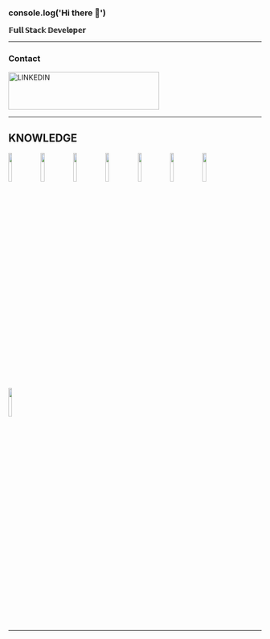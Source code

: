### console.log('Hi there 👋')

**𝔽𝕦𝕝𝕝 𝕊𝕥𝕒𝕔𝕜 𝔻𝕖𝕧𝕖𝕝𝕠𝕡𝕖𝕣**
_______
### **Contact** 
[<img alt="LINKEDIN" width="300px" height="75px" src="https://proinfluent.b-cdn.net/wp-content/uploads/2019/05/Logo-LinkedIn-officiel.png" />](https://www.linkedin.com/in/nicol%C3%A1s-mauber-a996121b9)
_______
## **KNOWLEDGE**
<img src="https://upload.wikimedia.org/wikipedia/commons/thumb/4/47/React.svg/1200px-React.svg.png" width="12%" ></img>  <img src="https://upload.wikimedia.org/wikipedia/commons/thumb/9/99/Unofficial_JavaScript_logo_2.svg/1200px-Unofficial_JavaScript_logo_2.svg.png" width="12%"></img>  <img src="https://upload.wikimedia.org/wikipedia/commons/thumb/0/0d/C_Sharp_wordmark.svg/1024px-C_Sharp_wordmark.svg.png" width="12%"></img>  <img src="https://upload.wikimedia.org/wikipedia/commons/thumb/1/18/ISO_C%2B%2B_Logo.svg/800px-ISO_C%2B%2B_Logo.svg.png" width="12%"></img>  <img src="https://www.kindpng.com/picc/m/225-2258787_bootstrap-4-logo-png-clipart-png-download-bootstrap.png"  width="12%"></img>  <img src="https://cdn-icons-png.flaticon.com/512/919/919826.png" width="12%"></img>  <img src="https://upload.wikimedia.org/wikipedia/commons/thumb/6/61/HTML5_logo_and_wordmark.svg/1200px-HTML5_logo_and_wordmark.svg.png" width="12%"></img>  <img src="https://institutocpe.edu.uy/wp-content/uploads/2020/03/sql-logo.png" width="12%"></img>  

_______


